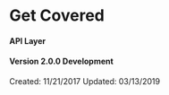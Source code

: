 # Get Covered 
#### API Layer
#### Version 2.0.0 Development

Created: 11/21/2017
Updated: 03/13/2019